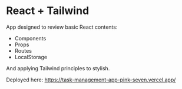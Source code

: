 # React + Tailwind

App designed to review basic React contents:
- Components
- Props
- Routes
- LocalStorage

And applying Tailwind principles to stylish.

Deployed here: https://task-management-app-pink-seven.vercel.app/